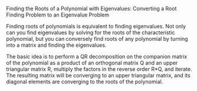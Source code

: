 Finding the Roots of a Polynomial with Eigenvalues: 
Converting a Root Finding Problem to an Eigenvalue Problem

Finding roots of polynomials is equivalent to finding eigenvalues. Not only can you find eigenvalues by solving for 
the roots of the characteristic polynomial, but you can conversely find roots of any polynomial by turning into a
matrix and finding the eigenvalues.

The basic idea is to perform a QR decomposition on the companion matrix of the polynomial  as a product of an orthogonal
matrix Q and an upper triangular matrix R, multiply the factors in the reverse order R*Q, and iterate. The resulting
matrix will be converging to an upper triangular matrix, and its diagonal elements are converging to the roots of the polynomial.    
    
